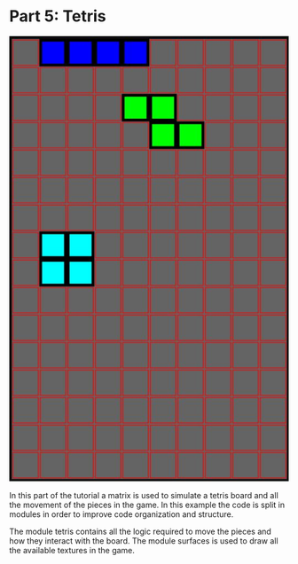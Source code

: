 # Part 5: Tetris

![example image](https://github.com/elferherrera/SDL2Tutorial/blob/master/part_5/tetris.jpg "Example Image")

In this part of the tutorial a matrix is used to simulate a tetris board
and all the movement of the pieces in the game. In this example the code is split in modules
in order to improve code organization and structure.

The module tetris contains all the logic required to move the pieces and how
they interact with the board. The module surfaces is used to draw all the available textures
in the game.

